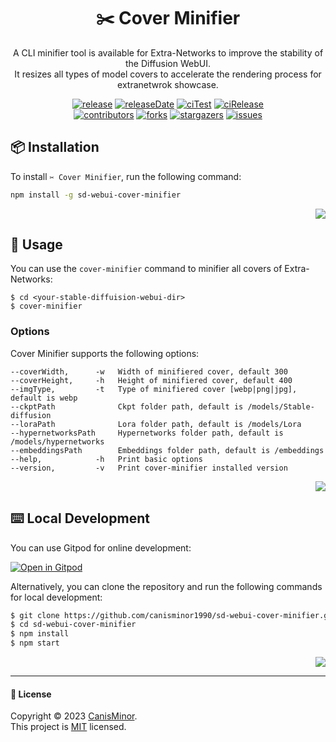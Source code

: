 <a name="readme-top"></a>

<div align="center">

<h1>✂️ Cover Minifier</h1>

A CLI minifier tool is available for Extra-Networks to improve the stability of the Diffusion WebUI. <br/>It resizes all types of model covers to accelerate the rendering process for extranetwrok showcase.

<!-- SHIELD GROUP -->

[![release][release-shield]][release-url] [![releaseDate][release-date-shield]][release-date-url] [![ciTest][ci-test-shield]][ci-test-url] [![ciRelease][ci-release-shield]][ci-release-url] <br/> [![contributors][contributors-shield]][contributors-url] [![forks][forks-shield]][forks-url] [![stargazers][stargazers-shield]][stargazers-url] [![issues][issues-shield]][issues-url]

</div>

## 📦 Installation

To install `️✂️ Cover Minifier`, run the following command:

```bash
npm install -g sd-webui-cover-minifier
```

<div align="right">

[![][back-to-top]](#readme-top)

</div>

## 🤯 Usage

You can use the `cover-minifier` command to minifier all covers of Extra-Networks:

```shell
$ cd <your-stable-diffuision-webui-dir>
$ cover-minifier
```

### Options

Cover Minifier supports the following options:

```shell
--coverWidth,      -w   Width of minifiered cover, default 300
--coverHeight,     -h   Height of minifiered cover, default 400
--imgType,         -t   Type of minifiered cover [webp|png|jpg], default is webp
--ckptPath              Ckpt folder path, default is /models/Stable-diffusion
--loraPath              Lora folder path, default is /models/Lora
--hypernetworksPath     Hypernetworks folder path, default is /models/hypernetworks
--embeddingsPath        Embeddings folder path, default is /embeddings
--help,            -h   Print basic options
--version,         -v   Print cover-minifier installed version
```

<div align="right">

[![][back-to-top]](#readme-top)

</div>

## ⌨️ Local Development

You can use Gitpod for online development:

[![Open in Gitpod](https://gitpod.io/button/open-in-gitpod.svg)][gitpod-url]

Alternatively, you can clone the repository and run the following commands for local development:

```bash
$ git clone https://github.com/canisminor1990/sd-webui-cover-minifier.git
$ cd sd-webui-cover-minifier
$ npm install
$ npm start
```

<div align="right">

[![][back-to-top]](#readme-top)

</div>

---

#### 📝 License

Copyright © 2023 [CanisMinor][profile-url]. <br /> This project is [MIT](./LICENSE) licensed.

<!-- LINK GROUP -->

[profile-url]: https://github.com/canisminor1990
[issues-url]: https://github.com/canisminor1990/sd-webui-cover-minifier/issues/new/choose
[gitpod-url]: https://gitpod.io/#https://github.com/canisminor1990/sd-webui-cover-minifier

<!-- SHIELD LINK GROUP -->

[back-to-top]: https://img.shields.io/badge/-BACK_TO_TOP-151515?style=flat-square

<!-- release -->

[release-shield]: https://img.shields.io/npm/v/@lobehub/commit-cli?label=%F0%9F%A4%AF%20NPM
[release-url]: https://www.npmjs.com/package/@lobehub/commit-cli

<!-- releaseDate -->

[release-date-shield]: https://img.shields.io/github/release-date/canisminor1990/sd-webui-cover-minifier?style=flat
[release-date-url]: https://github.com/canisminor1990/sd-webui-cover-minifier/releases

<!-- ciTest -->

[ci-test-shield]: https://github.com/canisminor1990/sd-webui-cover-minifier/workflows/Test%20CI/badge.svg
[ci-test-url]: https://github.com/canisminor1990/sd-webui-cover-minifier/actions/workflows/test.yml

<!-- ciRelease -->

[ci-release-shield]: https://github.com/canisminor1990/sd-webui-cover-minifier/workflows/Build%20and%20Release/badge.svg
[ci-release-url]: https://github.com/canisminor1990/sd-webui-cover-minifier/actions/workflows/release.yml

<!-- contributors -->

[contributors-shield]: https://img.shields.io/github/contributors/canisminor1990/sd-webui-cover-minifier.svg?style=flat
[contributors-url]: https://github.com/canisminor1990/sd-webui-cover-minifier/graphs/contributors

<!-- forks -->

[forks-shield]: https://img.shields.io/github/forks/canisminor1990/sd-webui-cover-minifier.svg?style=flat
[forks-url]: https://github.com/canisminor1990/sd-webui-cover-minifier/network/members

<!-- stargazers -->

[stargazers-shield]: https://img.shields.io/github/stars/canisminor1990/sd-webui-cover-minifier.svg?style=flat
[stargazers-url]: https://github.com/canisminor1990/sd-webui-cover-minifier/stargazers

<!-- issues -->

[issues-shield]: https://img.shields.io/github/issues/canisminor1990/sd-webui-cover-minifier.svg?style=flat
[issues-url]: https://img.shields.io/github/issues/canisminor1990/sd-webui-cover-minifier.svg?style=flat
